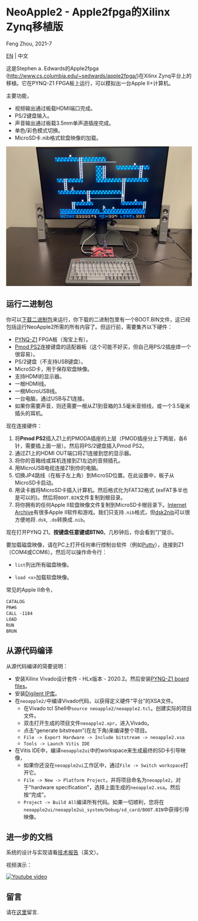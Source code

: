 
# NeoApple2 - Apple2fpga的Xilinx Zynq移植版

Feng Zhou, 2021-7

[EN](README.md) | 中文

这是Stephen a. Edwards的Apple2fpga (http://www.cs.columbia.edu/~sedwards/apple2fpga/)在Xilinx Zynq平台上的移植。它在PYNQ-Z1 FPGA板上运行，可以模拟出一台Apple II+计算机。

主要功能，

 * 视频输出通过板载HDMI端口完成。
 * PS/2键盘输入。
 * 声音输出通过板载3.5mm单声道插座完成。
 * 单色/彩色模式切换。
 * MicroSD卡.nib格式软盘映像的加载。

![完成照片](doc/setup.jpg)

## 运行二进制包

你可以[下载二进制包](http://zhoufeng.net/neoapple2/)来运行，你下载的二进制包里有一个BOOT.BIN文件，这已经包括运行NeoApple2所需的所有内容了。但运行前，需要集齐以下硬件：

* [PYNQ-Z1](https://store.digilentinc.com/pynq-z1-python-productivity-for-zynq-7000-arm-fpga-soc/) FPGA板（淘宝上有）。
* [Pmod PS2](https://store.digilentinc.com/pmod-ps2-keyboard-mouse-connector/)连接键盘的适配器板（这个可能不好买，但自己用PS/2插座焊一个很容易）。
* PS/2键盘（不支持USB键盘）。
* MicroSD卡，用于保存软盘映像。
* 支持HDMI的显示器。
* 一根HDMI线。
* 一根MicroUSB线。
* 一台电脑，通过USB与Z1连接。
* 如果你需要声音，则还需要一根从Z1到音箱的3.5毫米音频线，或一个3.5毫米插头的耳机。

现在连接硬件：
1. 将**Pmod PS2**插入Z1上的PMODA插座的上层（PMOD插座分上下两层，各6针，需要插上面一层）。然后将PS/2键盘插入Pmod PS2。
2. 通过Z1上的HDMI OUT端口将Z1连接到您的显示器。
3. 将你的音箱线或耳机连接到Z1左边的音频插孔。
4. 用MicroUSB电缆连接Z1到你的电脑。
5. 切换JP4跳线（在板子左上角）到MicroSD位置。在此设置中，板子从MicroSD卡启动。
6. 用读卡器将MicroSD卡插入计算机。然后格式化为FAT32格式 (exFAT多半也是可以的)。然后将`BOOT.BIN`文件复制到根目录。
7. 将你拥有的任何Apple II软盘映像文件复制到MicroSD卡根目录下。[Internet Archive](https://archive.org/)有很多Apple II软件和游戏。我们只支持`.nib`格式，但[dsk2nib](https://github.com/slotek/dsk2nib)可以很方便地将`.dsk`, `.do`转换成`.nib`。

现在打开PYNQ Z1。**按键盘任意键或BTN0**。几秒钟后，你会看到“]”提示。

要加载磁盘映像，请在PC上打开任何串行控制台软件（例如[Putty](https://www.putty.org/)），连接到Z1（COM4或COM6）。然后可以操作命令行：

* `list`列出所有磁盘映像。

* `load <x>`加载软盘映像。

常见的Apple II命令，
```
CATALOG
PR#6
CALL -1184
LOAD
RUN
BRUN
```

## 从源代码编译

从源代码编译的简要说明：

* 安装Xilinx Vivado设计套件 - HLx版本 - 2020.2。然后安装[PYNQ-Z1 board files](https://github.com/cathalmccabe/pynq-z1_board_files)。
* 安装[Digilent IP库](https://github.com/Digilent/vivado-library)。
* 在`neoapple2/`中编译Vivado代码，以获得定义硬件“平台”的XSA文件。
  * 在Vivado tcl Shell中`source neoapple2/neoapple2.tcl`。创建实际的项目文件。
  * 双击打开生成的项目文件`neoapple2.xpr`，进入Vivado。
  * 点击“generate bitstream”(在左下角)来编译整个项目。
  * `File -> Export Hardware -> Include bitstream -> neoapple2.xsa`
  * `Tools -> Launch Vitis IDE`
* 在Vitis IDE中，编译`neoapple2ui`中的workspace来生成最终的SD卡引导映像，
  * 如果你还没在`neoapple2ui`工作区中，通过`File -> Switch workspace`打开它。
  * `File -> New -> Platform Project`，并将项目命名为`neoapple2`，对于"hardware specification"，选择上面生成的`neoapple2.xsa`。然后按“完成”。
  * `Project -> Build All`编译所有代码。如果一切顺利，您将在`neoapple2ui/neoapple2ui_system/Debug/sd_card/BOOT.BIN`中获得引导映像。

## 进一步的文档

系统的设计与实现请看[技术报告](doc/Porting_Apple2fpga.pdf)（英文）。

视频演示：

[![Youtube video](https://img.youtube.com/vi/H2rrs8nJgQQ/0.jpg)](https://www.youtube.com/watch?v=H2rrs8nJgQQ)

## 留言

请在[这里](https://github.com/zf3/neoapple2/issues/1)留言.
